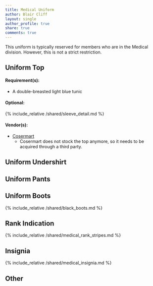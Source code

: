 ```yaml
---
title: Medical Uniform
author: Blair Cliff
layout: single
author_profile: true
share: true
comments: true
---
```


This uniform is typically reserved for members who are in the Medical division. However, this is not a strict restriction.

## Uniform Top
#### Requirement(s):
* A double-breasted light blue tunic

#### Optional:
{% include_relative /shared/sleeve_detail.md %}

#### Vendor(s):
* [Cosermart](https://www.ebay.com/itm/134879703602)
    * Cosermart does not stock the top anymore, so it needs to be acquired through a third party.

## Uniform Undershirt

## Uniform Pants

## Uniform Boots
{% include_relative /shared/black_boots.md %}

## Rank Indication
{% include_relative /shared/medical_rank_stripes.md %}

## Insignia
{% include_relative /shared/medical_insignia.md %}

## Other

